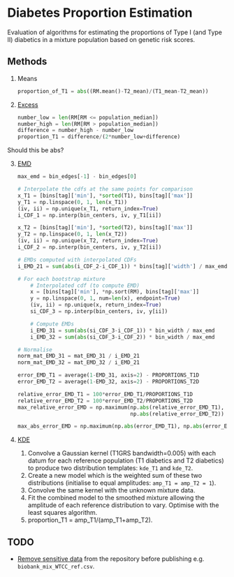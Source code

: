 Diabetes Proportion Estimation
==============================

Evaluation of algorithms for estimating the proportions of Type I (and Type II) diabetics in a mixture population based on genetic risk scores.

Methods
-------

1. Means

    ```python
    proportion_of_T1 = abs((RM.mean()-T2_mean)/(T1_mean-T2_mean))
    ```

2. [Excess](https://www.thelancet.com/journals/landia/article/PIIS2213-8587(17)30362-5/fulltext)

    ```python
    number_low = len(RM[RM <= population_median])
    number_high = len(RM[RM > population_median])
    difference = number_high - number_low
    proportion_T1 = difference/(2*number_low+difference)
    ```
Should this be abs?

3. [EMD](https://en.wikipedia.org/wiki/Earth_mover%27s_distance)

    ```python
    max_emd = bin_edges[-1] - bin_edges[0]
    
    # Interpolate the cdfs at the same points for comparison
    x_T1 = [bins[tag]['min'], *sorted(T1), bins[tag]['max']]
    y_T1 = np.linspace(0, 1, len(x_T1))
    (iv, ii) = np.unique(x_T1, return_index=True)
    i_CDF_1 = np.interp(bin_centers, iv, y_T1[ii])
    
    x_T2 = [bins[tag]['min'], *sorted(T2), bins[tag]['max']]
    y_T2 = np.linspace(0, 1, len(x_T2))
    (iv, ii) = np.unique(x_T2, return_index=True)
    i_CDF_2 = np.interp(bin_centers, iv, y_T2[ii])
    
    # EMDs computed with interpolated CDFs
    i_EMD_21 = sum(abs(i_CDF_2-i_CDF_1)) * bins[tag]['width'] / max_emd
    
    # For each bootstrap mixture
        # Interpolated cdf (to compute EMD)
        x = [bins[tag]['min'], *np.sort(RM), bins[tag]['max']]
        y = np.linspace(0, 1, num=len(x), endpoint=True)
        (iv, ii) = np.unique(x, return_index=True)
        si_CDF_3 = np.interp(bin_centers, iv, y[ii])
    
        # Compute EMDs
        i_EMD_31 = sum(abs(si_CDF_3-i_CDF_1)) * bin_width / max_emd
        i_EMD_32 = sum(abs(si_CDF_3-i_CDF_2)) * bin_width / max_emd
    
    # Normalise
    norm_mat_EMD_31 = mat_EMD_31 / i_EMD_21
    norm_mat_EMD_32 = mat_EMD_32 / i_EMD_21
    
    error_EMD_T1 = average(1-EMD_31, axis=2) - PROPORTIONS_T1D
    error_EMD_T2 = average(1-EMD_32, axis=2) - PROPORTIONS_T2D
    
    relative_error_EMD_T1 = 100*error_EMD_T1/PROPORTIONS_T1D
    relative_error_EMD_T2 = 100*error_EMD_T2/PROPORTIONS_T2D
    max_relative_error_EMD = np.maximum(np.abs(relative_error_EMD_T1),
                                        np.abs(relative_error_EMD_T2))
    
    max_abs_error_EMD = np.maximum(np.abs(error_EMD_T1), np.abs(error_EMD_T2))
    ```

4. [KDE](https://lmfit.github.io/lmfit-py/model.html)
    1. Convolve a Gaussian kernel (T1GRS bandwidth=0.005) with each datum for each reference population (T1 diabetics and T2 diabetics) to produce two distribution templates: `kde_T1` and `kde_T2`.
    2. Create a new model which is the weighted sum of these two distributions (initialise to equal amplitudes: `amp_T1 = amp_T2 = 1`).
    3. Convolve the same kernel with the unknown mixture data.
    4. Fit the combined model to the smoothed mixture allowing the amplitude of each reference distribution to vary. Optimise with the least squares algorithm.
    5. proportion_T1 = amp_T1/(amp_T1+amp_T2).


TODO
----

* [Remove sensitive data](https://help.github.com/articles/removing-sensitive-data-from-a-repository/) from the repository before publishing e.g. `biobank_mix_WTCC_ref.csv`.
